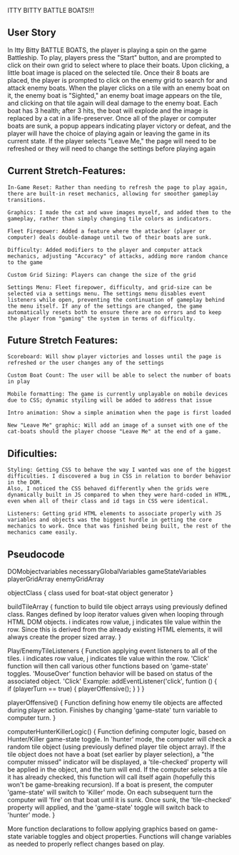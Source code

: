 ITTY BITTY BATTLE BOATS!!!

## User Story

In Itty Bitty BATTLE BOATS, the player is playing a spin on the game Battleship. To play, players press the "Start" button, and are prompted to click on their own grid to select where to place their boats. Upon clicking, a little boat image is placed on the selected tile. Once their 8 boats are placed, the player is prompted to click on the enemy grid to search for and attack enemy boats. When the player clicks on a tile with an enemy boat on it, the enemy boat is "Sighted," an enemy boat image appears on the tile, and clicking on that tile again will deal damage to the enemy boat. Each boat has 3 health; after 3 hits, the boat will explode and the image is replaced by a cat in a life-preserver. Once all of the player or computer boats are sunk, a popup appears indicating player victory or defeat, and the player will have the choice of playing again or leaving the game in its current state. If the player selects "Leave Me," the page will need to be refreshed or they will need to change the settings before playing again

## Current Stretch-Features:

    In-Game Reset: Rather than needing to refresh the page to play again, there are built-in reset mechanics, allowing for smoother gameplay transitions.

    Graphics: I made the cat and wave images myself, and added them to the gameplay, rather than simply changing tile colors as indicators.

    Fleet Firepower: Added a feature where the attacker (player or computer) deals double-damage until two of their boats are sunk.

    Difficulty: Added modifiers to the player and computer attack mechanics, adjusting "Accuracy" of attacks, adding more random chance to the game

    Custom Grid Sizing: Players can change the size of the grid

    Settings Menu: Fleet firepower, difficulty, and grid-size can be selected via a settings menu. The settings menu disables event listeners while open, preventing the continuation of gameplay behind the menu itself. If any of the settings are changed, the game automatically resets both to ensure there are no errors and to keep the player from "gaming" the system in terms of difficulty.


## Future Stretch Features:
    
    Scoreboard: Will show player victories and losses until the page is refreshed or the user changes any of the settings

    Custom Boat Count: The user will be able to select the number of boats in play

    Mobile formatting: The game is currently unplayable on mobile devices due to CSS; dynamic styiling will be added to address that issue

    Intro animation: Show a simple animation when the page is first loaded

    New "Leave Me" graphic: Will add an image of a sunset with one of the cat-boats should the player choose "Leave Me" at the end of a game.

## Dificulties:
    
    Styling: Getting CSS to behave the way I wanted was one of the biggest difficulties. I discovered a bug in CSS in relation to border behavior in the DOM.
    Also, I noticed the CSS behaved differently when the grids were dynamically built in JS compared to when they were hard-coded in HTML, even when all of their class and id tags in CSS were identical.

    Listeners: Getting grid HTML elements to associate properly with JS variables and objects was the biggest hurdle in getting the core mechanics to work. Once that was finished being built, the rest of the mechanics came easily.


## Pseudocode

DOMobjectvariables
necessaryGlobalVariables
gameStateVariables
playerGridArray
enemyGridArray

objectClass {
    class used for boat-stat object generator
}

buildTileArray {
    function to build tile object arrays using previously defined class. Ranges defined by loop iterator values given when looping through HTML DOM objects.  i indicates row value, j indicates tile value within the row. Since this is derived from the already existing HTML elements, it will always create the proper sized array.
}


Play/EnemyTileListeners {
    Function applying event listeners to all of the tiles. i indicates row value, j indicates tile value within the row. 'Click' function will then call various other functions based on 'game-state' toggles. 'MouseOver' function behavior will be based on status of the associated object. 'Click' Example:
    addEventListener('click', funtion () {    
        if (playerTurn == true) {
            playerOffensive();
        }
    }
}


playerOffensive() {
    Function defining how enemy tile objects are affected during player action. Finishes by changing 'game-state' turn variable to computer turn.
}

computerHunterKillerLogic() {
    Function defining computer logic, based on Hunter/Killer game-state toggle. In 'hunter' mode, the computer will check a random tile object (using previously defined player tile object array). If the tile object does not have a boat (set earlier by player selection), a "the computer missed" indicator will be displayed, a 'tile-checked' property will be applied in the object, and the turn will end. If the computer selects a tile it has already checked, this function will call itself again (hopefully this won't be game-breaking recursion). If a boat is present, the computer 'game-state' will switch to 'Killer' mode. On each subsequent turn the computer will 'fire' on that boat until it is sunk. Once sunk, the 'tile-checked' property will applied, and the 'game-state' toggle will switch back to 'hunter' mode.
}

More function declarations to follow applying graphics based on game-state variable toggles and object properties. Functions will change variables as needed to properly reflect changes based on play.